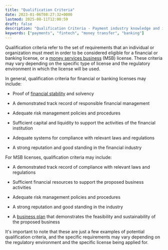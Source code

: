 ```yaml
---
title: "Qualification Criteria"
date: 2023-01-06T08:27:32+0000
lastmod: 2025-08-11T12:00:59
draft: false
description: "Qualification Criteria - Payment industry knowledge and insights"
keywords: ["payments", "fintech", "money transfer", "banking"]
---
```


Qualification criteria refer to the set of requirements that an individual or organization must meet in order to be considered eligible for a financial or banking license, or a [money services business](https://faisalkhan.com/solutions/licensing/money-services-business-msb/) (MSB) license. These criteria may vary depending on the specific type of license and the regulatory environment in which the license will be used.

In general, qualification criteria for financial or banking licenses may include:

- Proof of [financial stability](https://faisalkhan.com/solutions/resources-and-references/financial-stability/) and solvency

- A demonstrated track record of responsible financial management

- Adequate risk management policies and procedures

- Sufficient capital and liquidity to support the activities of the financial institution

- Adequate systems for compliance with relevant laws and regulations

- A strong reputation and good standing in the financial industry

For MSB licenses, qualification criteria may include:

- A demonstrated track record of compliance with relevant laws and regulations

- Sufficient financial resources to support the proposed business activities

- Adequate risk management policies and procedures

- A strong reputation and good standing in the industry

- A [business plan](https://faisalkhan.com/solutions/resources-and-references/business-plan/) that demonstrates the feasibility and sustainability of the proposed business

It's important to note that these are just a few examples of potential qualification criteria, and the specific requirements may vary depending on the regulatory environment and the specific license being applied for.